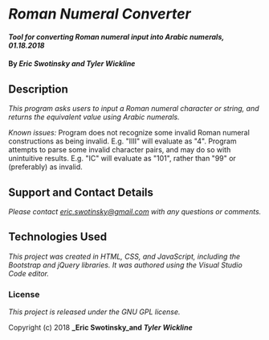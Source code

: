 # _Roman Numeral Converter_

#### _Tool for converting Roman numeral input into Arabic numerals, 01.18.2018_

#### By _**Eric Swotinsky** and **Tyler Wickline**_

## Description

_This program asks users to input a Roman numeral character or string, and returns the equivalent value using Arabic numerals._

_Known issues:_
Program does not recognize some invalid Roman numeral constructions as being invalid. E.g. "IIII" will evaluate as "4".
Program attempts to parse some invalid character pairs, and may do so with unintuitive results. E.g. "IC" will evaluate as "101", rather than "99" or (preferably) as invalid.

## Support and Contact Details

_Please contact eric.swotinsky@gmail.com with any questions or comments._

## Technologies Used

_This project was created in HTML, CSS, and JavaScript, including the Bootstrap and jQuery libraries. It was authored using the Visual Studio Code editor._

### License

*This project is released under the GNU GPL license.*

Copyright (c) 2018 **_Eric Swotinsky_and _Tyler Wickline_**